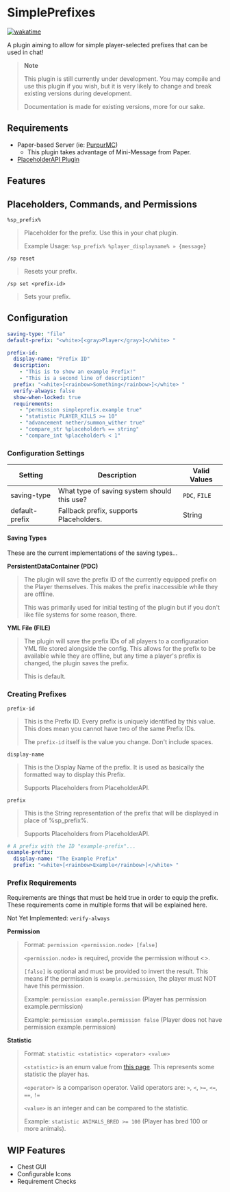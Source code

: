 # SimplePrefixes

<a href="https://wakatime.com/@1f3b44b5-611a-484d-bcdc-b2084eefec1a/projects/qbgzgykwwe"><img src="https://wakatime.com/badge/user/1f3b44b5-611a-484d-bcdc-b2084eefec1a/project/dcbe04ad-7fe2-40a7-9224-5da4400ab0dc.svg" alt="wakatime"></a>

A plugin aiming to allow for simple player-selected prefixes that can be used in chat!

> **Note**
> 
> This plugin is still currently under development. You may compile and use this plugin if you wish,
> but it is very likely to change and break existing versions during development.
> 
> Documentation is made for existing versions, more for our sake.

## Requirements

- Paper-based Server (ie: [PurpurMC](https://purpurmc.org/))
  - This plugin takes advantage of Mini-Message from Paper.
- [PlaceholderAPI Plugin](https://github.com/PlaceholderAPI/PlaceholderAPI)

## Features



## Placeholders, Commands, and Permissions

`%sp_prefix%`
> Placeholder for the prefix. Use this in your chat plugin.
> 
> Example Usage: `%sp_prefix% %player_displayname% » {message}`

`/sp reset`
> Resets your prefix.

`/sp set <prefix-id>`
> Sets your prefix.

## Configuration

```yml
saving-type: "file"
default-prefix: "<white>[<gray>Player</gray>]</white> "

prefix-id:
  display-name: "Prefix ID"
  description:
    - "This is to show an example Prefix!"
    - "This is a second line of description!"
  prefix: "<white>[<rainbow>Something</rainbow>]</white> "
  verify-always: false
  show-when-locked: true
  requirements:
    - "permission simpleprefix.example true"
    - "statistic PLAYER_KILLS >= 10"
    - "advancement nether/summon_wither true"
    - "compare_str %placeholder% == string"
    - "compare_int %placeholder% < 1"
```

### Configuration Settings

| Setting     | Description                                 | Valid Values |
|-------------|---------------------------------------------|--------------|
| saving-type | What type of saving system should this use? | `PDC`, `FILE` |
| default-prefix | Fallback prefix, supports Placeholders. | String |

#### Saving Types

These are the current implementations of the saving types...

__PersistentDataContainer (PDC)__
> The plugin will save the prefix ID of the currently equipped prefix on the Player themselves.
> This makes the prefix inaccessible while they are offline.
> 
> This was primarily used for initial testing of the plugin but if you don't like file systems for some reason, there.

__YML File (FILE)__
> The plugin will save the prefix IDs of all players to a configuration YML file stored alongside the config.
> This allows for the prefix to be available while they are offline, but any time a player's prefix is changed,
> the plugin saves the prefix.
> 
> This is default.

### Creating Prefixes

`prefix-id`
> This is the Prefix ID. Every prefix is uniquely identified by this value.
> This does mean you cannot have two of the same Prefix IDs.
> 
> The `prefix-id` itself is the value you change. Don't include spaces.

`display-name`
> This is the Display Name of the prefix. It is used as basically the formatted way to display this Prefix.
> 
> Supports Placeholders from PlaceholderAPI.

`prefix`
> This is the String representation of the prefix that will be displayed in place of %sp_prefix%.
>
> Supports Placeholders from PlaceholderAPI.

```yml
# A prefix with the ID "example-prefix"...
example-prefix:
  display-name: "The Example Prefix"
  prefix: "<white>[<rainbow>Example</rainbow>]</white> "
```

### Prefix Requirements

Requirements are things that must be held true in order to equip the prefix.
These requirements come in multiple forms that will be explained here.

Not Yet Implemented: `verify-always`

**Permission**

> Format: `permission <permission.node> [false]`
> 
> `<permission.node>` is required, provide the permission without <>.
> 
> `[false]` is optional and must be provided to invert the result.
> This means if the permission is `example.permission`, the player must NOT have this permission.
> 
> Example: `permission example.permission` (Player has permission example.permission)
> 
> Example: `permission example.permission false` (Player does not have permission example.permission)

**Statistic**

> Format: `statistic <statistic> <operator> <value>`
> 
> `<statistic>` is an enum value from [this page](https://jd.papermc.io/paper/1.19/org/bukkit/Statistic.html).
> This represents some statistic the player has.
> 
> `<operator>` is a comparison operator. Valid operators are: `>`, `<`, `>=`, `<=`, `==`, `!=`
> 
> `<value>` is an integer and can be compared to the statistic.
> 
> Example: `statistic ANIMALS_BRED >= 100` (Player has bred 100 or more animals).

## WIP Features

- Chest GUI
- Configurable Icons
- Requirement Checks
